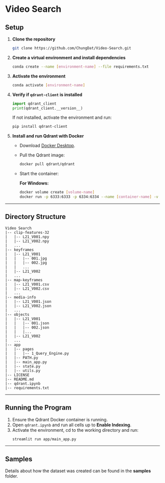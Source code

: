 # Video Search

## Setup

1. **Clone the repository**  
   ```bash
   git clone https://github.com/ChungDat/Video-Search.git
   ```

2. **Create a virtual environment and install dependencies**  
   ```bash
   conda create --name [environment-name] --file requirements.txt
   ```

3. **Activate the environment**  
   ```bash
   conda activate [environment-name]
   ```

4. **Verify if `qdrant-client` is installed**  
   ```python
   import qdrant_client
   print(qdrant_client.__version__)
   ```

   If not installed, activate the environment and run:  
   ```bash
   pip install qdrant-client
   ```

5. **Install and run Qdrant with Docker**  
   - Download [Docker Desktop](https://www.docker.com/products/docker-desktop).  
   - Pull the Qdrant image:  
     ```bash
     docker pull qdrant/qdrant
     ```
   - Start the container:  

     **For Windows:**  
     ```bash
     docker volume create [volume-name]
     docker run -p 6333:6333 -p 6334:6334 --name [container-name] -v [volume-name]:/qdrant/storage qdrant/qdrant
     ```

---

## Directory Structure

```
Video Search
|-- clip-features-32
|   |-- L21_V001.npy
|   |-- L21_V002.npy
|   ...
|-- keyframes
|   |-- L21_V001
|   |   |-- 001.jpg
|   |   |-- 002.jpg
|   |   ...
|   |-- L21_V002
|   ...
|-- map-keyframes
|   |-- L21_V001.csv
|   |-- L21_V002.csv
|   ...
|-- media-info
|   |-- L21_V001.json
|   |-- L21_V002.json
|   ...
|-- objects
|   |-- L21_V001
|   |   |-- 001.json
|   |   |-- 002.json
|   |   |...
|   |-- L21_V002
|   ...
|-- app
|   |-- pages
|   |   |-- 1_Query_Engine.py
|   |-- PATH.py
|   |-- main_app.py
|   |-- state.py
|   |-- utils.py
|-- LICENSE
|-- README.md
|-- qdrant.ipynb
|-- requirements.txt
```

---

## Running the Program

1. Ensure the Qdrant Docker container is running.  
2. Open `qdrant.ipynb` and run all cells up to **Enable Indexing**.  
3. Activate the environment, cd to the working directory and run:
   ```bash
   streamlit run app/main_app.py
   ```

---

## Samples

Details about how the dataset was created can be found in the **samples** folder.
